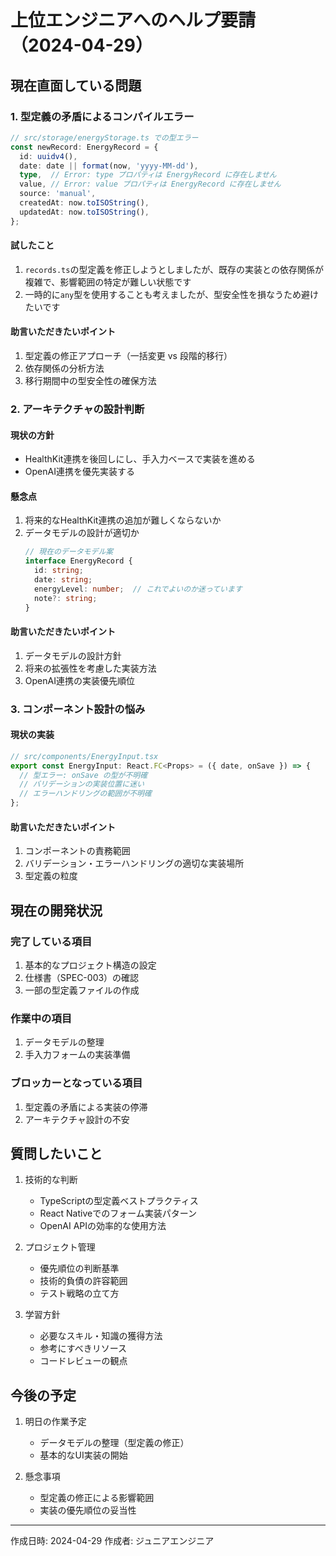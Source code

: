 # 上位エンジニアへのヘルプ要請（2024-04-29）

## 現在直面している問題

### 1. 型定義の矛盾によるコンパイルエラー
```typescript
// src/storage/energyStorage.ts での型エラー
const newRecord: EnergyRecord = {
  id: uuidv4(),
  date: date || format(now, 'yyyy-MM-dd'),
  type,  // Error: type プロパティは EnergyRecord に存在しません
  value, // Error: value プロパティは EnergyRecord に存在しません
  source: 'manual',
  createdAt: now.toISOString(),
  updatedAt: now.toISOString(),
};
```

#### 試したこと
1. `records.ts`の型定義を修正しようとしましたが、既存の実装との依存関係が複雑で、影響範囲の特定が難しい状態です
2. 一時的に`any`型を使用することも考えましたが、型安全性を損なうため避けたいです

#### 助言いただきたいポイント
1. 型定義の修正アプローチ（一括変更 vs 段階的移行）
2. 依存関係の分析方法
3. 移行期間中の型安全性の確保方法

### 2. アーキテクチャの設計判断

#### 現状の方針
- HealthKit連携を後回しにし、手入力ベースで実装を進める
- OpenAI連携を優先実装する

#### 懸念点
1. 将来的なHealthKit連携の追加が難しくならないか
2. データモデルの設計が適切か
   ```typescript
   // 現在のデータモデル案
   interface EnergyRecord {
     id: string;
     date: string;
     energyLevel: number;  // これでよいのか迷っています
     note?: string;
   }
   ```

#### 助言いただきたいポイント
1. データモデルの設計方針
2. 将来の拡張性を考慮した実装方法
3. OpenAI連携の実装優先順位

### 3. コンポーネント設計の悩み

#### 現状の実装
```typescript
// src/components/EnergyInput.tsx
export const EnergyInput: React.FC<Props> = ({ date, onSave }) => {
  // 型エラー: onSave の型が不明確
  // バリデーションの実装位置に迷い
  // エラーハンドリングの範囲が不明確
};
```

#### 助言いただきたいポイント
1. コンポーネントの責務範囲
2. バリデーション・エラーハンドリングの適切な実装場所
3. 型定義の粒度

## 現在の開発状況

### 完了している項目
1. 基本的なプロジェクト構造の設定
2. 仕様書（SPEC-003）の確認
3. 一部の型定義ファイルの作成

### 作業中の項目
1. データモデルの整理
2. 手入力フォームの実装準備

### ブロッカーとなっている項目
1. 型定義の矛盾による実装の停滞
2. アーキテクチャ設計の不安

## 質問したいこと

1. 技術的な判断
   - TypeScriptの型定義ベストプラクティス
   - React Nativeでのフォーム実装パターン
   - OpenAI APIの効率的な使用方法

2. プロジェクト管理
   - 優先順位の判断基準
   - 技術的負債の許容範囲
   - テスト戦略の立て方

3. 学習方針
   - 必要なスキル・知識の獲得方法
   - 参考にすべきリソース
   - コードレビューの観点

## 今後の予定

1. 明日の作業予定
   - データモデルの整理（型定義の修正）
   - 基本的なUI実装の開始

2. 懸念事項
   - 型定義の修正による影響範囲
   - 実装の優先順位の妥当性

---
作成日時: 2024-04-29
作成者: ジュニアエンジニア 